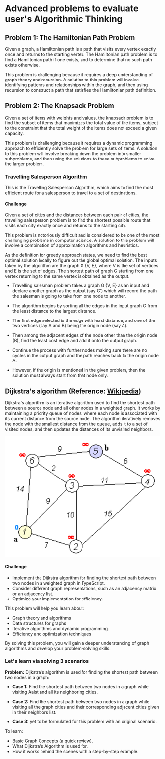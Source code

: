 # Advanced problems to evaluate user's Algorithmic Thinking

## **Problem 1: The Hamiltonian Path Problem**

Given a graph, a Hamiltonian path is a path that visits every vertex exactly once and returns to the starting vertex. The Hamiltonian path problem is to find a Hamiltonian path if one exists, and to determine that no such path exists otherwise.

This problem is challenging because it requires a deep understanding of graph theory and recursion. A solution to this problem will involve identifying patterns and relationships within the graph, and then using recursion to construct a path that satisfies the Hamiltonian path definition.

## **Problem 2: The Knapsack Problem**

Given a set of items with weights and values, the knapsack problem is to find the subset of items that maximizes the total value of the items, subject to the constraint that the total weight of the items does not exceed a given capacity.

This problem is challenging because it requires a dynamic programming approach to efficiently solve the problem for large sets of items. A solution to this problem will involve breaking down the problem into smaller subproblems, and then using the solutions to these subproblems to solve the larger problem.

### Travelling Salesperson Algorithm

This is the Travelling Salesperson Algorithm, which aims to find the most efficient route for a salesperson to travel to a set of destinations.

#### Challenge

Given a set of cities and the distances between each pair of cities, the traveling salesperson problem is to find the shortest possible route that visits each city exactly once and returns to the starting city.

This problem is notoriously difficult and is considered to be one of the most challenging problems in computer science. A solution to this problem will involve a combination of approximation algorithms and heuristics.

As the definition for greedy approach states, we need to find the best optimal solution locally to figure out the global optimal solution. The inputs taken by the algorithm are the graph G {V, E}, where V is the set of vertices and E is the set of edges. The shortest path of graph G starting from one vertex returning to the same vertex is obtained as the output.

- Travelling salesman problem takes a graph G {V, E} as an input and declare another graph as the output (say G’) which will record the path the salesman is going to take from one node to another.

- The algorithm begins by sorting all the edges in the input graph G from the least distance to the largest distance.

- The first edge selected is the edge with least distance, and one of the two vertices (say A and B) being the origin node (say A).

- Then among the adjacent edges of the node other than the origin node (B), find the least cost edge and add it onto the output graph.

- Continue the process with further nodes making sure there are no cycles in the output graph and the path reaches back to the origin node A.

- However, if the origin is mentioned in the given problem, then the solution must always start from that node only.

## Dijkstra's algorithm (Reference: [Wikipedia](https://en.wikipedia.org/wiki/Dijkstra%27s_algorithm))

Dijkstra's algorithm is an iterative algorithm used to find the shortest path between a source node and all other nodes in a weighted graph. It works by maintaining a priority queue of nodes, where each node is associated with its current distance from the source node. The algorithm iteratively removes the node with the smallest distance from the queue, adds it to a set of visited nodes, and then updates the distances of its unvisited neighbors.

<img src="../resources/img/Dijkstra_Animation.gif" width="500" alt="Dijkstra's algorithm runtime">

#### Challenge

- Implement the Dijkstra algorithm for finding the shortest path between two nodes in a weighted graph in TypeScript.
- Consider different graph representations, such as an adjacency matrix or an adjacency list.
- Optimize your implementation for efficiency.

This problem will help you learn about:

- Graph theory and algorithms
- Data structures for graphs
- Iterative algorithms and dynamic programming
- Efficiency and optimization techniques

By solving this problem, you will gain a deeper understanding of graph algorithms and develop your problem-solving skills.

### Let's learn via solving 3 scenarios

**Problem:** Dijkstra's algorithm is used for finding the shortest path between two nodes in a graph:

- **Case 1:** Find the shortest path between two nodes in a graph while visiting Aalst and all its neighboring cities.
  
- **Case 2:** Find the shortest path between two nodes in a graph while visiting all the graph cities and their corresponding adjacent cities given in their neighbors list.
  
- **Case 3:** yet to be formulated for this problem with an original scenario.

To learn:

- Basic Graph Concepts (a quick review).
- What Dijkstra's Algorithm is used for.
- How it works behind the scenes with a step-by-step example.
